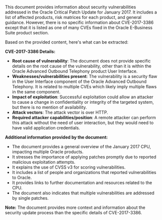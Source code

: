 This document provides information about security vulnerabilities addressed in the Oracle Critical Patch Update for January 2017. It includes a list of affected products, risk matrices for each product, and general guidance. However, there is no specific information about CVE-2017-3386 except that it is listed as one of many CVEs fixed in the Oracle E-Business Suite product section.

Based on the provided content, here's what can be extracted:

**CVE-2017-3386 Details:**

*   **Root cause of vulnerability**: The document does not provide specific details on the root cause of the vulnerability, other than it is within the Oracle Advanced Outbound Telephony product User Interface.
*   **Weaknesses/vulnerabilities present**: The vulnerability is a security flaw in the User Interface component of the Oracle Advanced Outbound Telephony. It is related to multiple CVEs which likely imply multiple flaws in the same component.
*   **Impact of exploitation**: Successful exploitation could allow an attacker to cause a change in confidentiality or integrity of the targeted system, but there is no mention of availability.
*   **Attack vectors**: The attack vector is over HTTP.
*   **Required attacker capabilities/position**: A remote attacker can perform this attack without the need of user interaction, but they would need to have valid application credentials.

**Additional information provided by the document:**

*   The document provides a general overview of the January 2017 CPU, impacting multiple Oracle products.
*   It stresses the importance of applying patches promptly due to reported malicious exploitation attempts.
*   It explains the use of CVSS v3 for scoring vulnerabilities.
*   It includes a list of people and organizations that reported vulnerabilities to Oracle.
*   It provides links to further documentation and resources related to the CPU.
*   The document also indicates that multiple vulnerabilities are addressed by single patches.

**Note:** The document provides more context and information about the security update process than the specific details of CVE-2017-3386.